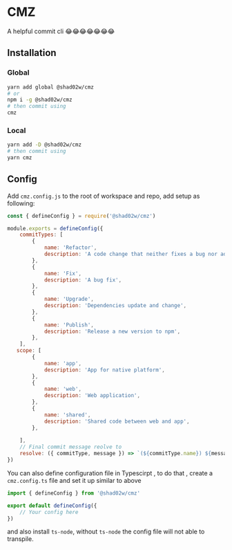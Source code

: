 # CMZ
A helpful commit cli 😂😂😂😂😂😂😂

## Installation

### Global

```bash
yarn add global @shad02w/cmz
# or 
npm i -g @shad02w/cmz
# then commit using 
cmz
```

### Local

```bash
yarn add -D @shad02w/cmz
# then commit using
yarn cmz
```

## Config

Add `cmz.config.js` to the root of workspace and repo, add setup as following: 

```javascript
const { defineConfig } = require('@shad02w/cmz')

module.exports = defineConfig({
    commitTypes: [
        {
            name: 'Refactor',
            description: 'A code change that neither fixes a bug nor adds a feature',
        },
        {
            name: 'Fix',
            description: 'A bug fix',
        },
        {
            name: 'Upgrade',
            description: 'Dependencies update and change',
        },
        {
            name: 'Publish',
            description: 'Release a new version to npm',
        },
    ],
   scope: [
        {
            name: 'app',
            description: 'App for native platform',
        },
        {
            name: 'web',
            description: 'Web application',
        },
        { 
            name: 'shared',
            description: 'Shared code between web and app',
        },
      
    ],
    // Final commit message reolve to
    resolve: ({ commitType, message }) => `(${commitType.name}) ${message}`,
})

```

You can also define configuration file in Typescirpt , to do that , create a `cmz.config.ts` file and set it up similar to above

```javascript
import { defineConfig } from '@shad02w/cmz'

export default defineConfig({
    // Your config here
})
```

and also install `ts-node`, without `ts-node` the config file will not able to transpile.
